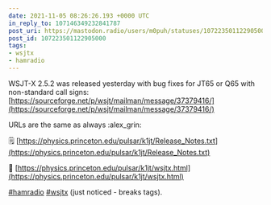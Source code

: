 ```yaml
---
date: 2021-11-05 08:26:26.193 +0000 UTC
in_reply_to: 107146349232841787
post_uri: https://mastodon.radio/users/m0puh/statuses/107223501122905000
post_id: 107223501122905000
tags:
- wsjtx
- hamradio
---
```

WSJT-X 2.5.2 was released yesterday with bug fixes for JT65 or Q65 with non-standard call signs: [https://sourceforge.net/p/wsjt/mailman/message/37379416/](https://sourceforge.net/p/wsjt/mailman/message/37379416/)

URLs are the same as always :alex_grin:

🗒️ [https://physics.princeton.edu/pulsar/k1jt/Release_Notes.txt](https://physics.princeton.edu/pulsar/k1jt/Release_Notes.txt)

📁 [https://physics.princeton.edu/pulsar/k1jt/wsjtx.html](https://physics.princeton.edu/pulsar/k1jt/wsjtx.html)

[#hamradio](https://mastodon.radio/tags/hamradio) [#wsjtx](https://mastodon.radio/tags/wsjtx) (just noticed - breaks tags).


